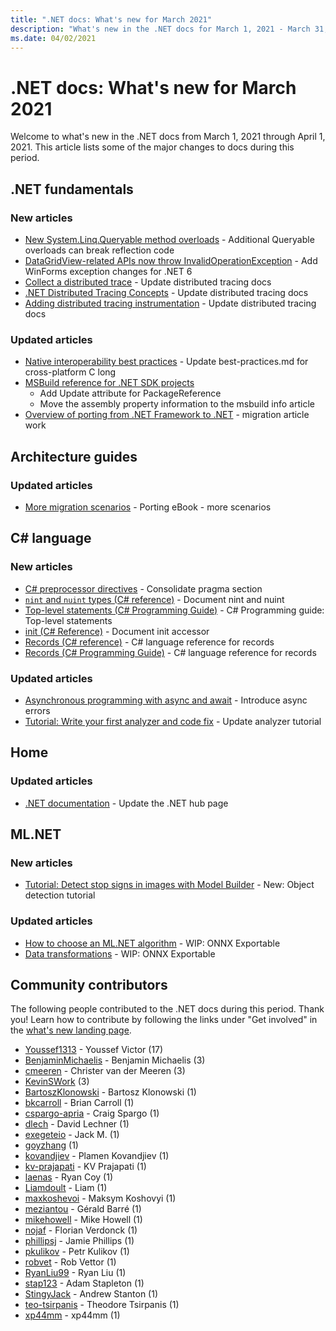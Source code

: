 ```yaml
---
title: ".NET docs: What's new for March 2021"
description: "What's new in the .NET docs for March 1, 2021 - March 31, 2021."
ms.date: 04/02/2021
---
```


# .NET docs: What's new for March 2021

Welcome to what's new in the .NET docs from March 1, 2021 through April 1, 2021. This article lists some of the major changes to docs during this period.

## .NET fundamentals

### New articles

- [New System.Linq.Queryable method overloads](../core/compatibility/core-libraries/6.0/additional-linq-queryable-method-overloads.md) - Additional Queryable overloads can break reflection code
- [DataGridView-related APIs now throw InvalidOperationException](../core/compatibility/windows-forms/6.0/null-owner-causes-invalidoperationexception.md) - Add WinForms exception changes for .NET 6
- [Collect a distributed trace](../core/diagnostics/distributed-tracing-collection-walkthroughs.md) - Update distributed tracing docs
- [.NET Distributed Tracing Concepts](../core/diagnostics/distributed-tracing-concepts.md) - Update distributed tracing docs
- [Adding distributed tracing instrumentation](../core/diagnostics/distributed-tracing-instrumentation-walkthroughs.md) - Update distributed tracing docs

### Updated articles

- [Native interoperability best practices](../standard/native-interop/best-practices.md) - Update best-practices.md for cross-platform C long
- [MSBuild reference for .NET SDK projects](../core/project-sdk/msbuild-props.md)
  - Add Update attribute for PackageReference
  - Move the assembly property information to the msbuild info article
- [Overview of porting from .NET Framework to .NET](../core/porting/index.md) - migration article work

## Architecture guides

### Updated articles

- [More migration scenarios](../architecture/porting-existing-aspnet-apps/more-migration-scenarios.md) - Porting eBook - more scenarios

## C# language

### New articles

- [C# preprocessor directives](../csharp/language-reference/preprocessor-directives.md) - Consolidate pragma section
- [`nint` and `nuint` types (C# reference)](../csharp/language-reference/builtin-types/nint-nuint.md) - Document nint and nuint
- [Top-level statements (C# Programming Guide)](../csharp/programming-guide/main-and-command-args/top-level-statements.md) - C# Programming guide: Top-level statements
- [init (C# Reference)](../csharp/language-reference/keywords/init.md) - Document init accessor
- [Records (C# reference)](../csharp/language-reference/builtin-types/record.md) - C# language reference for records
- [Records (C# Programming Guide)](../csharp/programming-guide/classes-and-structs/records.md) - C# language reference for records

### Updated articles

- [Asynchronous programming with async and await](../csharp/programming-guide/concepts/async/index.md) - Introduce async errors
- [Tutorial: Write your first analyzer and code fix](../csharp/roslyn-sdk/tutorials/how-to-write-csharp-analyzer-code-fix.md) - Update analyzer tutorial

## Home

### Updated articles

- [.NET documentation](index.yml) - Update the .NET hub page

## ML.NET

### New articles

- [Tutorial: Detect stop signs in images with Model Builder](../machine-learning/tutorials/object-detection-model-builder.md) - New: Object detection tutorial

### Updated articles

- [How to choose an ML.NET algorithm](../machine-learning/how-to-choose-an-ml-net-algorithm.md) - WIP: ONNX Exportable
- [Data transformations](../machine-learning/resources/transforms.md) - WIP: ONNX Exportable

## Community contributors

The following people contributed to the .NET docs during this period. Thank you! Learn how to contribute by following the links under "Get involved" in the [what's new landing page](index.yml).

- [Youssef1313](https://github.com/Youssef1313) - Youssef Victor (17)
- [BenjaminMichaelis](https://github.com/BenjaminMichaelis) - Benjamin Michaelis (3)
- [cmeeren](https://github.com/cmeeren) - Christer van der Meeren (3)
- [KevinSWork](https://github.com/KevinSWork) (3)
- [BartoszKlonowski](https://github.com/BartoszKlonowski) - Bartosz Klonowski (1)
- [bkcarroll](https://github.com/bkcarroll) - Brian Carroll (1)
- [cspargo-apria](https://github.com/cspargo-apria) - Craig Spargo (1)
- [dlech](https://github.com/dlech) - David Lechner (1)
- [exegeteio](https://github.com/exegeteio) - Jack M. (1)
- [goyzhang](https://github.com/goyzhang) (1)
- [kovandjiev](https://github.com/kovandjiev) - Plamen Kovandjiev (1)
- [kv-prajapati](https://github.com/kv-prajapati) - KV Prajapati (1)
- [laenas](https://github.com/laenas) - Ryan Coy (1)
- [Liamdoult](https://github.com/Liamdoult) - Liam (1)
- [maxkoshevoi](https://github.com/maxkoshevoi) - Maksym Koshovyi (1)
- [meziantou](https://github.com/meziantou) - Gérald Barré (1)
- [mikehowell](https://github.com/mikehowell) - Mike Howell (1)
- [nojaf](https://github.com/nojaf) - Florian Verdonck (1)
- [phillipsj](https://github.com/phillipsj) - Jamie Phillips (1)
- [pkulikov](https://github.com/pkulikov) - Petr Kulikov (1)
- [robvet](https://github.com/robvet) - Rob Vettor (1)
- [RyanLiu99](https://github.com/RyanLiu99) - Ryan Liu (1)
- [stap123](https://github.com/stap123) - Adam Stapleton (1)
- [StingyJack](https://github.com/StingyJack) - Andrew Stanton (1)
- [teo-tsirpanis](https://github.com/teo-tsirpanis) - Theodore Tsirpanis (1)
- [xp44mm](https://github.com/xp44mm) - xp44mm (1)

